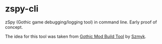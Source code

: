 # zspy-cli

zSpy (Gothic game debugging/logging tool) in command line. Early proof of concept.

The idea for this tool was taken from [Gothic Mod Build Tool](https://github.com/Szmyk/gmbt) by [Szmyk](https://github.com/Szmyk).
